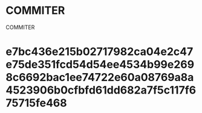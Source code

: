 # COMMITER
COMMITER






# e7bc436e215b02717982ca04e2c47e75de351fcd54d54ee4534b99e2698c6692bac1ee74722e60a08769a8a4523906b0cfbfd61dd682a7f5c117f675715fe468

